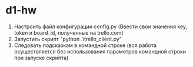 # d1-hw
1) Настроить файл конфигурации config.py (Ввести свои значения key, token и board_id, полученные на trello.com)
2) Запустить скрипт "python .\trello_client.py"
3) Следовать подсказкам в командной строке (вся работа осуществляется без использования параметров командной строки при запуске скрипта)
